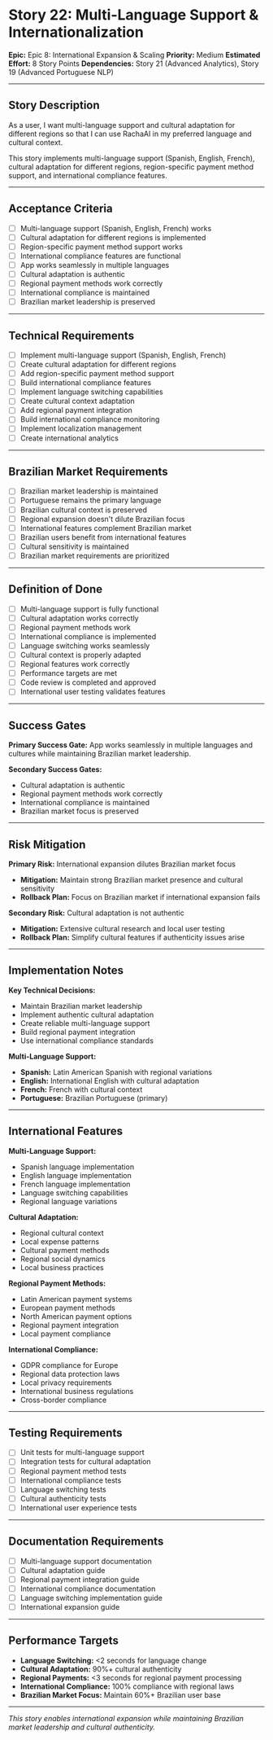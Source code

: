 # Story 22: Multi-Language Support & Internationalization

**Epic:** Epic 8: International Expansion & Scaling
**Priority:** Medium
**Estimated Effort:** 8 Story Points
**Dependencies:** Story 21 (Advanced Analytics), Story 19 (Advanced Portuguese NLP)

---

## Story Description

As a user, I want multi-language support and cultural adaptation for different regions so that I can use RachaAI in my preferred language and cultural context.

This story implements multi-language support (Spanish, English, French), cultural adaptation for different regions, region-specific payment method support, and international compliance features.

---

## Acceptance Criteria

- [ ] Multi-language support (Spanish, English, French) works
- [ ] Cultural adaptation for different regions is implemented
- [ ] Region-specific payment method support works
- [ ] International compliance features are functional
- [ ] App works seamlessly in multiple languages
- [ ] Cultural adaptation is authentic
- [ ] Regional payment methods work correctly
- [ ] International compliance is maintained
- [ ] Brazilian market leadership is preserved

---

## Technical Requirements

- [ ] Implement multi-language support (Spanish, English, French)
- [ ] Create cultural adaptation for different regions
- [ ] Add region-specific payment method support
- [ ] Build international compliance features
- [ ] Implement language switching capabilities
- [ ] Create cultural context adaptation
- [ ] Add regional payment integration
- [ ] Build international compliance monitoring
- [ ] Implement localization management
- [ ] Create international analytics

---

## Brazilian Market Requirements

- [ ] Brazilian market leadership is maintained
- [ ] Portuguese remains the primary language
- [ ] Brazilian cultural context is preserved
- [ ] Regional expansion doesn't dilute Brazilian focus
- [ ] International features complement Brazilian market
- [ ] Brazilian users benefit from international features
- [ ] Cultural sensitivity is maintained
- [ ] Brazilian market requirements are prioritized

---

## Definition of Done

- [ ] Multi-language support is fully functional
- [ ] Cultural adaptation works correctly
- [ ] Regional payment methods work
- [ ] International compliance is implemented
- [ ] Language switching works seamlessly
- [ ] Cultural context is properly adapted
- [ ] Regional features work correctly
- [ ] Performance targets are met
- [ ] Code review is completed and approved
- [ ] International user testing validates features

---

## Success Gates

**Primary Success Gate:** App works seamlessly in multiple languages and cultures while maintaining Brazilian market leadership.

**Secondary Success Gates:**
- Cultural adaptation is authentic
- Regional payment methods work correctly
- International compliance is maintained
- Brazilian market focus is preserved

---

## Risk Mitigation

**Primary Risk:** International expansion dilutes Brazilian market focus
- **Mitigation:** Maintain strong Brazilian market presence and cultural sensitivity
- **Rollback Plan:** Focus on Brazilian market if international expansion fails

**Secondary Risk:** Cultural adaptation is not authentic
- **Mitigation:** Extensive cultural research and local user testing
- **Rollback Plan:** Simplify cultural features if authenticity issues arise

---

## Implementation Notes

**Key Technical Decisions:**
- Maintain Brazilian market leadership
- Implement authentic cultural adaptation
- Create reliable multi-language support
- Build regional payment integration
- Use international compliance standards

**Multi-Language Support:**
- **Spanish:** Latin American Spanish with regional variations
- **English:** International English with cultural adaptation
- **French:** French with cultural context
- **Portuguese:** Brazilian Portuguese (primary)

---

## International Features

**Multi-Language Support:**
- Spanish language implementation
- English language implementation
- French language implementation
- Language switching capabilities
- Regional language variations

**Cultural Adaptation:**
- Regional cultural context
- Local expense patterns
- Cultural payment methods
- Regional social dynamics
- Local business practices

**Regional Payment Methods:**
- Latin American payment systems
- European payment methods
- North American payment options
- Regional payment integration
- Local payment compliance

**International Compliance:**
- GDPR compliance for Europe
- Regional data protection laws
- Local privacy requirements
- International business regulations
- Cross-border compliance

---

## Testing Requirements

- [ ] Unit tests for multi-language support
- [ ] Integration tests for cultural adaptation
- [ ] Regional payment method tests
- [ ] International compliance tests
- [ ] Language switching tests
- [ ] Cultural authenticity tests
- [ ] International user experience tests

---

## Documentation Requirements

- [ ] Multi-language support documentation
- [ ] Cultural adaptation guide
- [ ] Regional payment integration guide
- [ ] International compliance documentation
- [ ] Language switching implementation guide
- [ ] International expansion guide

---

## Performance Targets

- **Language Switching:** <2 seconds for language change
- **Cultural Adaptation:** 90%+ cultural authenticity
- **Regional Payments:** <3 seconds for regional payment processing
- **International Compliance:** 100% compliance with regional laws
- **Brazilian Market Focus:** Maintain 60%+ Brazilian user base

---

*This story enables international expansion while maintaining Brazilian market leadership and cultural authenticity.* 